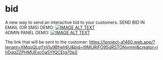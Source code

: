 # bid

A new way to send an interactive bid to your customers.
SEND BID IN EMAIL (OR SMS) DEMO:
[![IMAGE ALT TEXT](http://img.youtube.com/vi/snMxltLmehE/0.jpg)](http://www.youtube.com/watch?v=snMxltLmehE "BidApp create new bid demo")
<br>
ADMIN PANEL DEMO:
[![IMAGE ALT TEXT](http://img.youtube.com/vi/snMxltLmehE/0.jpg)](https://www.youtube.com/watch?v=0zgNTF5M7XM "BidApp Admib panel demo")



The link that will be sent to the customer:
https://lproject-a1460.web.app/?tenant=XMqoQLgYxIi1u9Bfwh6U&bid=l9MURjFO95gRSTONymmi&creator=lhDqqZZPHMUExcOa5YfQCEtg70p2

